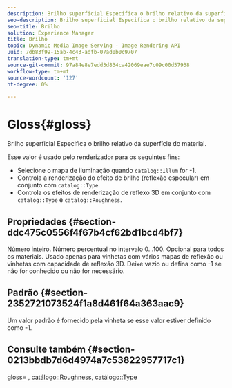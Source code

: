 ```yaml
---
description: Brilho superficial Especifica o brilho relativo da superfície do material.
seo-description: Brilho superficial Especifica o brilho relativo da superfície do material.
seo-title: Brilho
solution: Experience Manager
title: Brilho
topic: Dynamic Media Image Serving - Image Rendering API
uuid: 7db83f99-15ab-4c43-adfb-07ad0b0c9707
translation-type: tm+mt
source-git-commit: 97a84e8e7edd3d834ca42069eae7c09c00d57938
workflow-type: tm+mt
source-wordcount: '127'
ht-degree: 0%

---
```



# Gloss{#gloss}

Brilho superficial Especifica o brilho relativo da superfície do material.

Esse valor é usado pelo renderizador para os seguintes fins:

* Selecione o mapa de iluminação quando `catalog::Illum` for -1.
* Controla a renderização do efeito de brilho (reflexão especular) em conjunto com `catalog::Type`.
* Controla os efeitos de renderização de reflexo 3D em conjunto com `catalog::Type` e `catalog::Roughness`.

## Propriedades {#section-ddc475c0556f4f67b4cf62bd1bcd4bf7}

Número inteiro. Número percentual no intervalo 0...100. Opcional para todos os materiais. Usado apenas para vinhetas com vários mapas de reflexão ou vinhetas com capacidade de reflexão 3D. Deixe vazio ou defina como -1 se não for conhecido ou não for necessário.

## Padrão {#section-2352721073524f1a8d461f64a363aac9}

Um valor padrão é fornecido pela vinheta se esse valor estiver definido como -1.

## Consulte também {#section-0213bbdb7d6d4974a7c53822957717c1}

[gloss=](../../../../../ir-api/http-protocol/image-rendering-api-ref/c-ir-http-protocol-ref/c-ir-http-protocol-command-reference/r-ir-http-gloss.md#reference-325aef2ee51e4e1584a06047427340ca) ,  [catálogo::Roughness](../../../../../ir-api/material-cat/image-rendering-api-ref/c-ir-material-catalog/c-ir-material-data-reference/r-ir-roughness.md#reference-79f748ac642745e3b81795a99f61fa99),  [catálogo::Type](../../../../../ir-api/material-cat/image-rendering-api-ref/c-ir-material-catalog/c-ir-material-data-reference/r-ir-cat-type.md#reference-9bea147dda9f4e74bc0ec79dcc0d9161)

